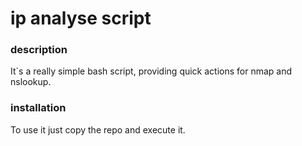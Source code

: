 # ip analyse script

<h3> description  </h3>
It`s a really simple bash script, providing quick actions for nmap and nslookup.

<h3> installation </h3>
To use it just copy the repo and execute it.

